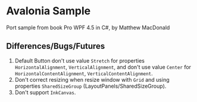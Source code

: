 # Avalonia Sample

Port sample from book Pro WPF 4.5 in C#, by Matthew MacDonald

## Differences/Bugs/Futures

1. Default Button don't use value `Stretch` for properties `HorizontalAlignment`, `VerticalAlignment`, and don't use value `Center` for `HorizontalContentAlignment`, `VerticalContentAlignment`.
2. Don't correct resizing when resize window with `Grid` and using properties `SharedSizeGroup` (LayoutPanels/SharedSizeGroup).
3. Don't support `InkCanvas`.
